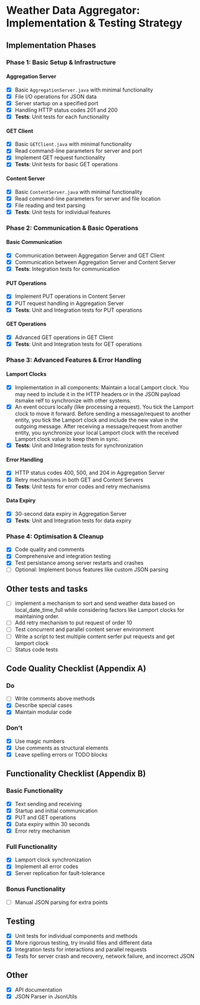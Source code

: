 # Weather Data Aggregator: Implementation & Testing Strategy

## Implementation Phases

### Phase 1: Basic Setup & Infrastructure

#### Aggregation Server

- [x] Basic `AggregationServer.java` with minimal functionality
- [x] File I/O operations for JSON data
- [x] Server startup on a specified port
- [x] Handling HTTP status codes 201 and 200
- [x] **Tests**: Unit tests for each functionality

#### GET Client

- [x] Basic `GETClient.java` with minimal functionality
- [x] Read command-line parameters for server and port
- [x] Implement GET request functionality
- [x] **Tests**: Unit tests for basic GET operations

#### Content Server

- [x] Basic `ContentServer.java` with minimal functionality
- [x] Read command-line parameters for server and file location
- [x] File reading and text parsing
- [x] **Tests**: Unit tests for individual features

### Phase 2: Communication & Basic Operations

#### Basic Communication

- [x] Communication between Aggregation Server and GET Client
- [x] Communication between Aggregation Server and Content Server
- [x] **Tests**: Integration tests for communication

#### PUT Operations

- [x] Implement PUT operations in Content Server
- [x] PUT request handling in Aggregation Server
- [x] **Tests**: Unit and Integration tests for PUT operations

#### GET Operations

- [x] Advanced GET operations in GET Client
- [x] **Tests**: Unit and Integration tests for GET operations

### Phase 3: Advanced Features & Error Handling

#### Lamport Clocks

- [x] Implementation in all components: Maintain a local Lamport clock. You may need to include it in the HTTP headers or in the JSON payload itsmake relf to synchronize with other systems.
- [x] An event occurs locally (like processing a request). You tick the Lamport clock to move it forward.
      Before sending a message/request to another entity, you tick the Lamport clock and include the new value in the outgoing message.
      After receiving a message/request from another entity, you synchronize your local Lamport clock with the received Lamport clock value to keep them in sync.
- [x] **Tests**: Unit and Integration tests for synchronization

#### Error Handling

- [x] HTTP status codes 400, 500, and 204 in Aggregation Server
- [x] Retry mechanisms in both GET and Content Servers
- [x] **Tests**: Unit tests for error codes and retry mechanisms

#### Data Expiry

- [x] 30-second data expiry in Aggregation Server
- [x] **Tests**: Unit and Integration tests for data expiry

### Phase 4: Optimisation & Cleanup

- [x] Code quality and comments
- [x] Comprehensive and integration testing
- [x] Test persistance among server restarts and crashes
- [ ] Optional: Implement bonus features like custom JSON parsing

## Other tests and tasks

- [ ] implement a mechanism to sort and send weather data based on local_date_time_full while considering factors like Lamport clocks for maintaining order.
- [ ] Add retry mechanism to put request of order 10
- [ ] Test concurrent and parallel content server environment
- [ ] Write a script to test multiple content serfer put requests and get lamport clock
- [ ] Status code tests

## Code Quality Checklist (Appendix A)

### Do

- [ ] Write comments above methods
- [x] Describe special cases
- [x] Maintain modular code

### Don't

- [x] Use magic numbers
- [x] Use comments as structural elements
- [x] Leave spelling errors or TODO blocks

## Functionality Checklist (Appendix B)

### Basic Functionality

- [x] Text sending and receiving
- [x] Startup and initial communication
- [x] PUT and GET operations
- [x] Data expiry within 30 seconds
- [x] Error retry mechanism

### Full Functionality

- [x] Lamport clock synchronization
- [x] Implement all error codes
- [x] Server replication for fault-tolerance

### Bonus Functionality

- [ ] Manual JSON parsing for extra points

## Testing

- [x] Unit tests for individual components and methods
- [x] More rigorous testing, try invalid files and different data
- [x] Integration tests for interactions and parallel requests
- [x] Tests for server crash and recovery, network failure, and incorrect JSON

## Other

- [x] API documentation
- [x] JSON Parser in JsonUtils
